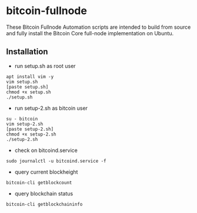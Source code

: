 # bitcoin-fullnode
These Bitcoin Fullnode Automation scripts are intended to build from source and fully install the Bitcoin Core full-node implementation on Ubuntu.

## Installation
- run setup.sh as root user
```
apt install vim -y
vim setup.sh
[paste setup.sh]
chmod +x setup.sh
./setup.sh
```
- run setup-2.sh as bitcoin user
```
su - bitcoin
vim setup-2.sh
[paste setup-2.sh]
chmod +x setup-2.sh
./setup-2.sh
```
- check on bitcoind.service
```
sudo journalctl -u bitcoind.service -f
```
- query current blockheight
```
bitcoin-cli getblockcount
```
- query blockchain status
```
bitcoin-cli getblockchaininfo
```
